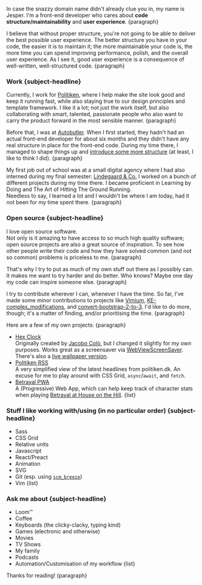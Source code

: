 In case the snazzy domain name didn't already clue you in, my name is Jesper. I'm a front-end developer who cares about **code structure/maintainability** and **user experience**. {paragraph}

I believe that without proper structure, you're not going to be able to deliver the best possible user experience. The better structure you have in your code, the easier it is to maintain it; the more maintainable your code is, the more time you can spend improving performance, polish, and the overall user experience. As I see it, good user experience is a consequence of well-written, well-structured code. {paragraph}

### Work {subject-headline}

Currently, I work for [Politiken](//pol.dk), where I help make the site look good and keep it running fast, while also staying true to our design principles and template framework. I like it a lot; not just the work itself, but also collaborating with smart, talented, passionate people who also want to carry the product forward in the most sensible manner. {paragraph}

Before that, I was at [Autobutler](//autobutler.dk). When I first started, they hadn't had an actual front-end developer for about six months and they didn't have any real structure in place for the front-end code. During my time there, I managed to shape things up and [introduce some more structure](//autobutler.dk/design)
(at least, I like to think I did). {paragraph}

My first job out of school was at a small digital agency where I had also interned during my final semester: [Lindegaard & Co.](//lindegaard.dk)
I worked on a bunch of different projects during my time there. I became proficient in Learning by Doing and The Art of Hitting The Ground Running.  
Needless to say, I learned a lot and I wouldn't be where I am today, had it not been for my time spent there. {paragraph}

### Open source {subject-headline}

I love open source software.  
Not only is it amazing to have access to so much high quality software; open source projects are also a great source of inspiration. To see how other people write their code and how they have solved common (and not so common) problems is priceless to me. {paragraph}

That's why I try to put as much of my own stuff out there as I possibly can. It makes me want to try harder and do better. Who knows? Maybe one day my code can inspire someone else. {paragraph}

I try to contribute wherever I can, whenever I have the time. So far, I've made some minor contributions to projects like [Vimium](//github.com/philc/vimium), [KE-complex_modifications](//github.com/pqrs-org/KE-complex_modifications), and [convert-bootstrap-2-to-3](//github.com/natecavanaugh/convert-bootstrap-2-to-3). I'd like to do more, though; it's a matter of finding, and/or prioritising the time. {paragraph}

Here are a few of my own projects: {paragraph}

* [Hex Clock](//github.com/bingocaller/hex-clock)  
Originally created by [Jacobo Colò](//jacopocolo.com/hexclock/), but I changed it slightly for my own purposes. Works great as a screensaver via [WebViewScreenSaver](//github.com/liquidx/webviewscreensaver). There's also a [live wallpaper version](//github.com/bingocaller/hex_clock_wallpaper).
* [Politiken RSS](//github.com/bingocaller/pol-rss)  
A very simplified view of the latest headlines from politiken.dk. An excuse for me to play around with CSS Grid, `async`/`await`, and `fetch`.
* [Betrayal PWA](//github.com/bingocaller/betrayal-pwa)  
A (Progressive) Web App, which can help keep track of character stats when playing [Betrayal at House on the Hill](//en.wikipedia.org/wiki/Betrayal_at_House_on_the_Hill).
{list}

### Stuff I like working with/using (in no particular order) {subject-headline}

* Sass
* CSS Grid
* Relative units
* Javascript
* React/Preact
* Animation
* SVG
* Git (esp. using [`scm_breeze`](//github.com/scmbreeze/scm_breeze))
* Vim
{list}

### Ask me about {subject-headline}

* Loom™
* Coffee
* Keyboards (the clicky-clacky, typing kind)
* Games (electronic and otherwise)
* Movies
* TV Shows
* My family
* Podcasts
* Automation/&shy;Customisation of my workflow
{list}

Thanks for reading! {paragraph}
